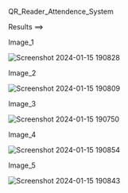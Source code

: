 QR_Reader_Attendence_System

Results ==> 

Image_1

![Screenshot 2024-01-15 190828](https://github.com/NITIN3523/QR_Reader_Attendence_System/assets/84659412/712a891a-8a74-4a5d-8b6d-928d619aeeb3)

Image_2

![Screenshot 2024-01-15 190809](https://github.com/NITIN3523/QR_Reader_Attendence_System/assets/84659412/022ff493-104a-4c78-b156-c2ad546a7b92)

Image_3

![Screenshot 2024-01-15 190750](https://github.com/NITIN3523/QR_Reader_Attendence_System/assets/84659412/646f4ee5-4213-4f58-88b4-9f1a4ecce9a1)

Image_4

![Screenshot 2024-01-15 190854](https://github.com/NITIN3523/QR_Reader_Attendence_System/assets/84659412/f92d55b5-6e4e-4392-8c88-4390e2dcba0d)

Image_5

![Screenshot 2024-01-15 190843](https://github.com/NITIN3523/QR_Reader_Attendence_System/assets/84659412/65aa8725-f81e-457e-86c4-9509c53a83ad)


